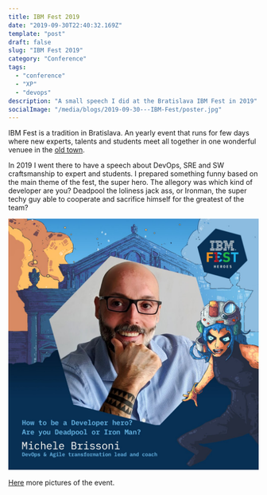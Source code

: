 ```yaml
---
title: IBM Fest 2019
date: "2019-09-30T22:40:32.169Z"
template: "post"
draft: false
slug: "IBM Fest 2019"
category: "Conference"
tags:
  - "conference"
  - "XP"
  - "devops"
description: "A small speech I did at the Bratislava IBM Fest in 2019"
socialImage: "/media/blogs/2019-09-30---IBM-Fest/poster.jpg"
---
```


IBM Fest is a tradition in Bratislava. An yearly event that runs for few days where new experts, talents and students meet all together in one wonderful venuee in the [old town](https://staratrznica.sk/?_locale=en).
 
In 2019 I went there to have a speech about DevOps, SRE and SW craftsmanship to expert and students. I prepared something funny based on the main theme of the fest, the super hero. The allegory was which kind of developer are you? Deadpool the loliness jack ass, or Ironman, the super techy guy able to cooperate and sacrifice himself for the greatest of the team?

![poster](/media/blogs/2019-09-30---IBM-Fest/poster.jpg)

[Here](https://www.facebook.com/ibmcareers.slovensko/photos/humans-of-ibm-s-marcusom-revajommus%C3%ADm-poveda%C5%A5-%C5%BEe-najviac-ma-te%C5%A1ili-sk%C3%BAsenosti-z-/10156948599607832) more pictures of the event.